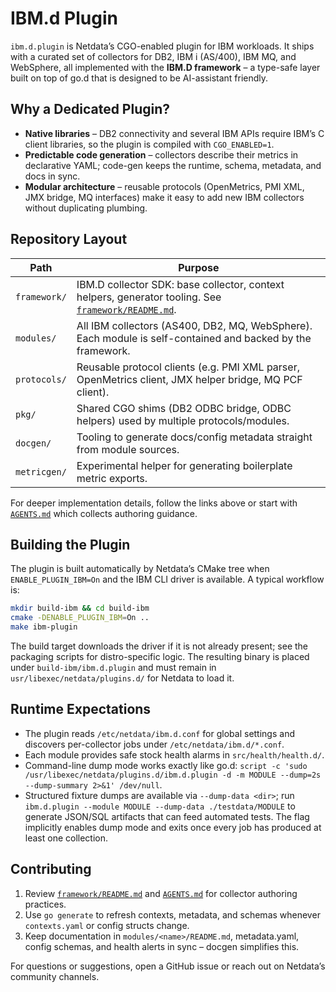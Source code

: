 # IBM.d Plugin

`ibm.d.plugin` is Netdata’s CGO-enabled plugin for IBM workloads. It ships with a curated set of collectors for DB2, IBM i (AS/400), IBM MQ, and WebSphere, all implemented with the **IBM.D framework** – a type-safe layer built on top of go.d that is designed to be AI-assistant friendly.

## Why a Dedicated Plugin?

- **Native libraries** – DB2 connectivity and several IBM APIs require IBM’s C client libraries, so the plugin is compiled with `CGO_ENABLED=1`.
- **Predictable code generation** – collectors describe their metrics in declarative YAML; code-gen keeps the runtime, schema, metadata, and docs in sync.
- **Modular architecture** – reusable protocols (OpenMetrics, PMI XML, JMX bridge, MQ interfaces) make it easy to add new IBM collectors without duplicating plumbing.

## Repository Layout

| Path | Purpose |
|------|---------|
| `framework/` | IBM.D collector SDK: base collector, context helpers, generator tooling. See [`framework/README.md`](framework/README.md). |
| `modules/` | All IBM collectors (AS400, DB2, MQ, WebSphere). Each module is self-contained and backed by the framework. |
| `protocols/` | Reusable protocol clients (e.g. PMI XML parser, OpenMetrics client, JMX helper bridge, MQ PCF client). |
| `pkg/` | Shared CGO shims (DB2 ODBC bridge, ODBC helpers) used by multiple protocols/modules. |
| `docgen/` | Tooling to generate docs/config metadata straight from module sources. |
| `metricgen/` | Experimental helper for generating boilerplate metric exports. |

For deeper implementation details, follow the links above or start with [`AGENTS.md`](AGENTS.md) which collects authoring guidance.

## Building the Plugin

The plugin is built automatically by Netdata’s CMake tree when `ENABLE_PLUGIN_IBM=On` and the IBM CLI driver is available. A typical workflow is:

```bash
mkdir build-ibm && cd build-ibm
cmake -DENABLE_PLUGIN_IBM=On ..
make ibm-plugin
```

The build target downloads the driver if it is not already present; see the packaging scripts for distro-specific logic. The resulting binary is placed under `build-ibm/ibm.d.plugin` and must remain in `usr/libexec/netdata/plugins.d/` for Netdata to load it.

## Runtime Expectations

- The plugin reads `/etc/netdata/ibm.d.conf` for global settings and discovers per-collector jobs under `/etc/netdata/ibm.d/*.conf`.
- Each module provides safe stock health alarms in `src/health/health.d/`.
- Command-line dump mode works exactly like go.d: `script -c 'sudo /usr/libexec/netdata/plugins.d/ibm.d.plugin -d -m MODULE --dump=2s --dump-summary 2>&1' /dev/null`.
- Structured fixture dumps are available via `--dump-data <dir>`; run `ibm.d.plugin --module MODULE --dump-data ./testdata/MODULE` to generate JSON/SQL artifacts that can feed automated tests. The flag implicitly enables dump mode and exits once every job has produced at least one collection.

## Contributing

1. Review [`framework/README.md`](framework/README.md) and [`AGENTS.md`](AGENTS.md) for collector authoring practices.
2. Use `go generate` to refresh contexts, metadata, and schemas whenever `contexts.yaml` or config structs change.
3. Keep documentation in `modules/<name>/README.md`, metadata.yaml, config schemas, and health alerts in sync – docgen simplifies this.

For questions or suggestions, open a GitHub issue or reach out on Netdata’s community channels.
